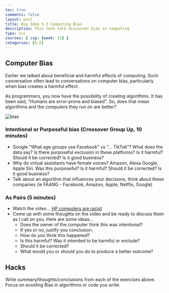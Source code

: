 ```yaml
---
toc: true
comments: false
layout: post
title: Big Idea 5.3 Computing Bias
description: This tech talk discusses bias in computing
type: ccc
courses: { csp: {week: 15} }
categories: [5.E]
---
```


## Computer Bias

Earlier we talked about beneficial and harmful effects of computing.  Such conversation often lead to conversations on computer bias, particularly when bias creates a harmful effect.

As programmers, you now have the possibility of creating algorithms.  It has been said, "Humans are error-prone and biased".  So, does that mean algorithms and the computers they run on are better?

![bias]({{site.baseurl}}/images/unit5/computerbias.webp)

### Intentional or Purposeful bias (Crossover Group Up, 10 minutes)

* Google "What age groups use Facebook" vs "... TikTok"?  What does the data say?  Is there purposeful exclusion in these platforms?  Is it harmful?  Should it be corrected?  Is it good business?
* Why do virtual assistants have female voices? Amazon, Alexa Google, Apple Siri. Was this purposeful?  Is it harmful?  Should it be corrected?  Is it good business?
* Talk about an algorithm that influences your decisions, think about these companies (ie FAANG - Facebook, Amazon, Apple, Netflix, Google)

### As Pairs (5 minutes)

* Watch the video... [HP computers are racist](https://www.youtube.com/watch?v=t4DT3tQqgRM)
* Come up with some thoughts on the video and be ready to discuss them as I call on you.  Here are some ideas...
  * Does the owner of the computer think this was intentional?
  * If yes or no, justify you conclusion.
  * How do you think this happened?
  * Is this harmful?  Was it intended to be harmful or exclude?
  * Should it be corrected?
  * What would you or should you do to produce a better outcome?

## Hacks

Write summary/thoughts/conclusions from each of the exercises above.  Focus on avoiding Bias in algorithms or code you write.
